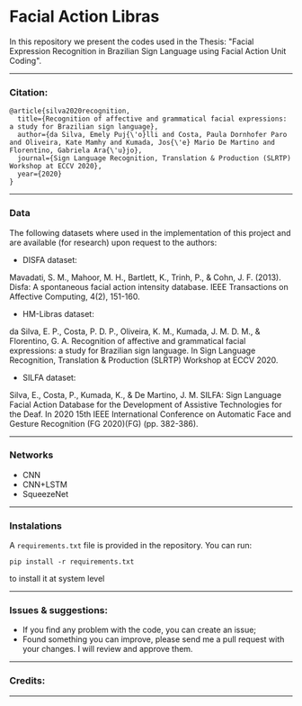 # Facial Action Libras

In this repository we present the codes used in the Thesis: "Facial Expression Recognition in Brazilian Sign Language using Facial Action Unit Coding".

---

### Citation:
```
@article{silva2020recognition,
  title={Recognition of affective and grammatical facial expressions: a study for Brazilian sign language},
  author={da Silva, Emely Puj{\'o}lli and Costa, Paula Dornhofer Paro and Oliveira, Kate Mamhy and Kumada, Jos{\'e} Mario De Martino and Florentino, Gabriela Ara{\'u}jo},
  journal={Sign Language Recognition, Translation & Production (SLRTP) Workshop at ECCV 2020},
  year={2020}
}
```
---

### Data

The following datasets where used in the implementation of this project and are available (for research) upon request to the authors:

- DISFA dataset:

Mavadati, S. M., Mahoor, M. H., Bartlett, K., Trinh, P., & Cohn, J. F. (2013). Disfa: A spontaneous facial action intensity database. IEEE Transactions on Affective Computing, 4(2), 151-160.

- HM-Libras dataset:

da Silva, E. P., Costa, P. D. P., Oliveira, K. M., Kumada, J. M. D. M., & Florentino, G. A. Recognition of affective and grammatical facial expressions: a study for Brazilian sign language. In Sign Language Recognition, Translation & Production (SLRTP) Workshop at ECCV 2020.

- SILFA dataset:

Silva, E., Costa, P., Kumada, K., & De Martino, J. M. SILFA: Sign Language Facial Action Database for the Development of Assistive Technologies for the Deaf. In 2020 15th IEEE International Conference on Automatic Face and Gesture Recognition (FG 2020)(FG) (pp. 382-386).

---

### Networks
- CNN
- CNN+LSTM
- SqueezeNet

---

### Instalations

A ```requirements.txt``` file is provided in the repository. You can run:

```
pip install -r requirements.txt
```

to install it at system level

---

### Issues & suggestions:
- If you find any problem with the code, you can create an issue;
- Found something you can improve, please send me a pull request with your changes. I will review and approve them.

---

### Credits:

---
